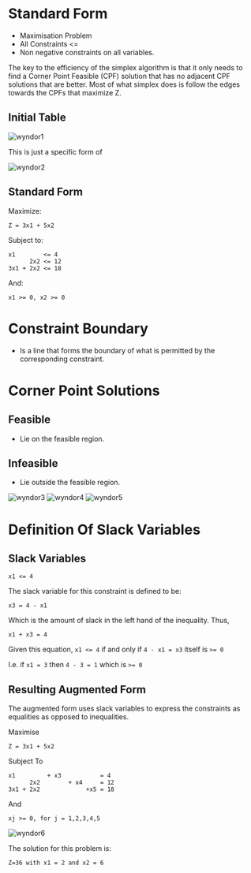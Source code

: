 # Standard Form

 - Maximisation Problem
 - All Constraints <=
 - Non negative constraints on all variables.

The key to the efficiency of the simplex algorithm is that it only needs to find a Corner Point Feasible (CPF) solution
that has no adjacent CPF solutions that are better. Most of what simplex does is follow the edges towards the CPFs that
maximize Z. 

## Initial Table

![wyndor1](images/wyndor_glass1.jpg)

This is just a specific form of

![wyndor2](images/wyndor_glass2.jpg)

## Standard Form

Maximize: 
```
Z = 3x1 + 5x2 
```

Subject to:
```
x1        <= 4
      2x2 <= 12
3x1 + 2x2 <= 18
```

And: 
```
x1 >= 0, x2 >= 0
```

# Constraint Boundary

 - Is a line that forms the boundary of what is permitted by the corresponding constraint.
 
# Corner Point Solutions

## Feasible

 - Lie on the feasible region.

## Infeasible

 - Lie outside the feasible region.
 
![wyndor3](images/wyndor_glass3.jpg)
![wyndor4](images/wyndor_glass4.jpg)
![wyndor5](images/wyndor_glass5.jpg) 

# Definition Of Slack Variables

## Slack Variables

```
x1 <= 4
```

The slack variable for this constraint is defined to be:

```
x3 = 4 - x1
```

Which is the amount of slack in the left hand of the inequality. Thus,

```
x1 + x3 = 4
```

Given this equation, `x1 <= 4` if and only if `4 - x1 = x3` itself is `>= 0`

I.e. if `x1 = 3` then `4 - 3 = 1` which is `>= 0`

## Resulting Augmented Form

The augmented form uses slack variables to express the constraints as equalities as opposed to inequalities.

Maximise

```
Z = 3x1 + 5x2
```

Subject To

```
x1         + x3           = 4
      2x2        + x4     = 12
3x1 + 2x2             +x5 = 18
``` 

And 

```
xj >= 0, for j = 1,2,3,4,5
```

![wyndor6](images/wyndor_glass6.jpg)

The solution for this problem is:

```
Z=36 with x1 = 2 and x2 = 6
```

